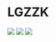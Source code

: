 # LGZZK
![](https://cdn.jsdelivr.net/gh/lgzzk1024/lgzzk@main/home0.jpg)
![](https://cdn.jsdelivr.net/gh/lgzzk1024/lgzzk@main/home1.jpg)
![](https://cdn.jsdelivr.net/gh/lgzzk1024/lgzzk@main/home2.jpg)
